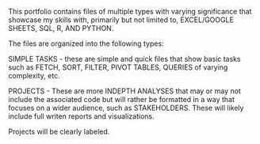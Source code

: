 This portfolio contains files of multiple types with varying significance that showcase my skills with, primarily but not limited to, EXCEL/GOOGLE SHEETS, SQL, R, AND PYTHON.  

The files are organized into the following types:

SIMPLE TASKS - these are simple and quick files that show basic tasks such as FETCH, SORT, FILTER, PIVOT TABLES, QUERIES of varying complexity, etc.

PROJECTS - These are more INDEPTH ANALYSES that may or may not include the associated code but will rather be formatted in a way that focuses on a wider audience, such as STAKEHOLDERS.  These will likely include full writen reports and visualizations.

Projects will be clearly labeled.


